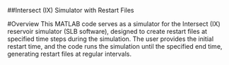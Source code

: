 ##Intersect (IX) Simulator with Restart Files

#Overview
This MATLAB code serves as a simulator for the Intersect (IX) reservoir simulator (SLB software), designed to create restart files at specified time steps during the simulation. The user provides the initial restart time, and the code runs the simulation until the specified end time, generating restart files at regular intervals.
